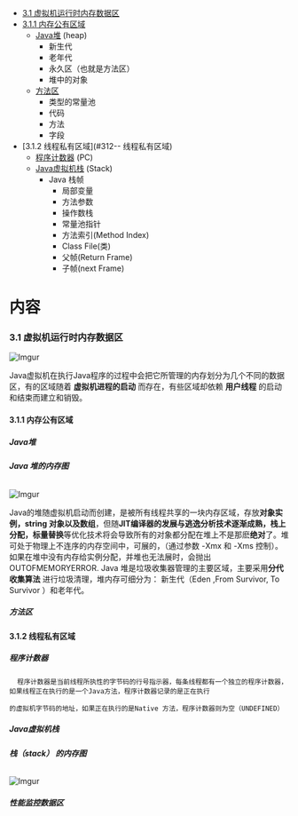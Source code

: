 

 *  [3.1  虚拟机运行时内存数据区](#31--虚拟机运行时内)
  * [3.1.1  内存公有区域](#311--内存公有区域)
       *  [Java堆](#Java堆 ) (heap)
          *  新生代
          *  老年代
          *  永久区（也就是方法区）
          *  堆中的对象
      *  [方法区](#方法区)
          *  类型的常量池
          *  代码
          *  方法
          *  字段
  * [3.1.2  线程私有区域](#312-- 线程私有区域)
      *  [程序计数器](#程序计数器) (PC)
      *  [Java虚拟机栈](#Java虚拟机栈) (Stack)
          *  Java 栈帧
             *  局部变量
             *  方法参数
             *  操作数栈
             *  常量池指针
             *  方法索引(Method Index)
             *  Class File(类)
             *  父帧(Return Frame)
             *  子帧(next Frame)


# 内容

### 3.1  虚拟机运行时内存数据区

![Imgur](https://farm5.staticflickr.com/4844/44526811110_9affbba6c2_o.jpg)

   Java虚拟机在执行Java程序的过程中会把它所管理的内存划分为几个不同的数据区，有的区域随着 **虚拟机进程的启动** 而存在，有些区域却依赖
   **用户线程** 的启动和结束而建立和销毁。

#### 3.1.1  内存公有区域
##### Java堆 
######   **Java 堆的内存图**
   
   ![Imgur](https://farm5.staticflickr.com/4876/45634912874_19b30292af_o.jpg)
   
   Java的堆随虚拟机启动而创建，是被所有线程共享的一块内存区域，存放**对象实例，string 对象以及数组**，但随**JIT编译器的发展与逃逸分析技术逐渐成熟，栈上分配，标量替换**等优化技术将会导致所有的对象都分配在堆上不是那麽**绝对**了。堆可处于物理上不连序的内存空间中，可展的，（通过参数 -Xmx 和
   -Xms 控制）。如果在堆中没有内存给实例分配，并堆也无法展时，会抛出OUTOFMEMORYERROR. Java 堆是垃圾收集器管理的主要区域，主要采用**分代收集算法**
  进行垃圾清理，堆内存可细分为： 新生代（Eden ,From Survivor, To Survivor ）和老年代。
   
   
##### 方法区
#### 3.1.2  线程私有区域
##### 程序计数器
      程序计数器是当前线程所执性的字节码的行号指示器，每条线程都有一个独立的程序计数器，如果线程正在执行的是一个Java方法，程序计数器记录的是正在执行
      的虚拟机字节码的地址，如果正在执行的是Native 方法，程序计数器则为空（UNDEFINED）
##### Java虚拟机栈
######   **栈（stack） 的内存图**
![Imgur](https://farm5.staticflickr.com/4881/32477636158_317d00a402_o.png)

##### 性能监控数据区

